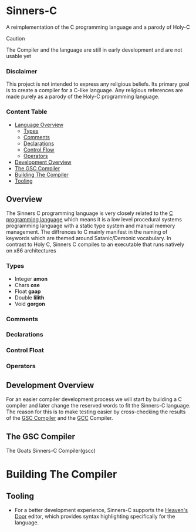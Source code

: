 # Sinners-C

A reimplementation of the C programming language and a parody of Holy-C

> [!CAUTION]
> The Compiler and the language are still in early development and are not usable yet

### Disclaimer

This project is not intended to express any religious beliefs. Its primary goal is to create a compiler for a C-like language. Any religious references are made purely as a parody of the Holy-C programming language.

### Content Table

- [Language Overview](#overview)
    * [Types](#types)
    * [Comments](#comments)
    * [Declarations](#declarations)
    * [Control Flow](#control)
    * [Operators](#operators)
- [Development Overview](#dev)
- [The GSC Compiler](#compiler)
- [Building The Compiler](#build)
- [Tooling](#tooling)

<a name="overview"/>

## Overview

The Sinners C programming language is very closely related to the [C programming language](https://en.wikipedia.org/wiki/C_(programming_language)) which means it is a low level procedural systems programming language with a static type system and manual memory management. The diffrences to C mainly manifest in the naming of keywords which are themed around Satanic/Demonic vocabulary. In contrast to Holy C, Sinners C compiles to an executable that runs natively on x86 architectures

<a name="types"/>

### Types

- Integer **amon**
- Chars **ose**
- Float **gaap**
- Double **lilith**
- Void **gorgon**

<a name="comments"/>

### Comments

<a name="declarations"/>

### Declarations

<a name="control"/>

### Control Float

<a name="operators"/>

### Operators

<a name="dev"/>

## Development Overview

For an easier compiler development process we will start by building a C compiler and later change the reserved words to fit the Sinners-C language. The reason for this is to make testing easier by cross-checking the results of the [GSC Compiler](#compiler) and the [GCC](https://gcc.gnu.org/) Compiler.

<a name="compiler"/>

## The GSC Compiler

The Goats Sinners-C Compiler(gscc)

<a name="build"/>

# Building The Compiler

<a name="tooling"/>

## Tooling

- For a better development experience, Sinners-C supports the [Heaven's Door](https://github.com/Turtel216/Heavens-Door) editor, which provides syntax highlighting specifically for the language.
